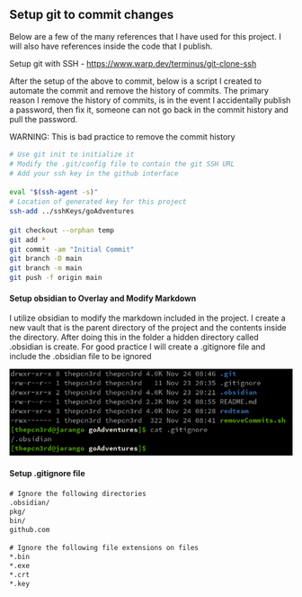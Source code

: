 ## Setup git to commit changes
Below are a few of the many references that I have used for this project.  I will also have references inside the code that I publish.

Setup git with SSH - https://www.warp.dev/terminus/git-clone-ssh

After the setup of the above to commit, below is a script I created to automate the commit and remove the history of commits.  The primary reason I remove the history of commits, is in the event I accidentally publish a password, then fix it, someone can not go back in the commit history and pull the password. 

WARNING: This is bad practice to remove the commit history

```bash
# Use git init to initialize it 
# Modify the .git/config file to contain the git SSH URL
# Add your ssh key in the github interface

eval "$(ssh-agent -s)"
# Location of generated key for this project
ssh-add ../sshKeys/goAdventures 

git checkout --orphan temp
git add *
git commit -am "Initial Commit"
git branch -D main
git branch -m main
git push -f origin main
```

#### Setup obsidian to Overlay and Modify Markdown
I utilize obsidian to modify the markdown included in the project.  I create a new vault that is the parent directory of the project and the contents inside the directory.  After doing this in the folder a hidden directory called .obsidian is create.  For good practice I will create a .gitignore file and include the .obsidian file to be ignored

![readme_gitignore.png](/images/readme_gitignore.png)

#### Setup .gitignore file
```text
# Ignore the following directories
.obsidian/
pkg/
bin/
github.com

# Ignore the following file extensions on files
*.bin
*.exe
*.crt
*.key
```
